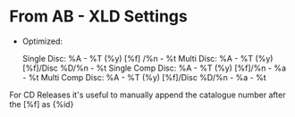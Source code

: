# From AB - XLD Settings

* Optimized:

    Single Disc: %A - %T (%y) [%f] /%n - %t
    Multi Disc: %A - %T (%y) [%f]/Disc %D/%n - %t
    Single Comp Disc: %A - %T (%y) [%f]/%n - %a - %t
    Multi Comp Disc: %A - %T (%y) [%f]/Disc %D/%n - %a - %t

For CD Releases it's useful to manually append the catalogue number after the [%f] as {%id}